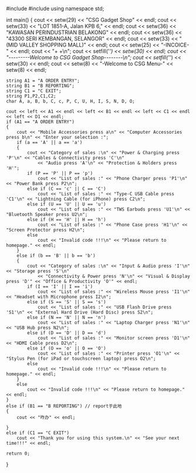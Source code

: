 #include<iostream>
#include<iomanip>
using namespace std;

int main()
{
	cout << setw(29) << "CSG Gadget Shop" << endl;
	cout << setw(33) << "LOT 1851-A, Jalan KPB 6," << endl;
	cout << setw(36) << "KAWASAN PERINDUSTRIAN BELAKONG" << endl;
	cout << setw(36) << "43300 SERI KEMBANGAN, SELANGOR" << endl;
	cout << setw(33) << "(MID VALLEY SHOPPING MALL)" << endl;
	cout << setw(25) << "-INCOICE-" << endl;
	cout << "+                                         +\n";
	cout << setfill('*') << setw(30) << endl;
	cout << "---------Welcome to CSG Gadget Shop--------\n";
	cout << setfill('*') << setw(30) << endl;
	cout << setw(8) << "-Welcome to CSG Menu-" << setw(8) << endl;

	string A1 = "A ORDER ENTRY";
	string B1 = "B REPORTING";
	string C1 = "C EXIT";
	string P1,P2,C1,C2;
	char A, a, B, b, C, c, P, C, U, H, I, S, N, D, O;

	cout << left << A1 << endl << left << B1 << endl << left << C1 << endl << left << D1 << endl;
	if (A1 == "A ORDER ENTRY")
	{
		cout << "Mobile Accessories press a\n" << "Computer Accessories press b\n" << "Enter your selection :";
		if (a == 'A' || a == 'a')
		{
			cout << "Category of sales :\n" << "Power & Charging press 'P'\n" << "Cables & Connectivity press 'C'\n"
				<< "Audio press 'A'\n" << "Protection & Holders press 'H'";
			if (P == 'P' || P == 'p')
				cout << "List of sales :" << "Phone Charger press 'P1'\n" << "Power Bank press P2\n";
			else if (C == 'c' || C == 'C')
				cout << "List of sales :" << "Type-C USB Cable press 'C1'\n" << "Lightning Cable (for iPhone) press C2\n";
			else if (U == 'U' || U == 'u')
				cout << "List of sales :" << "TWS Earbuds press 'U1'\n" << "Bluetooth Speaker press U2\n";
			else if (H == 'H' || H == 'h')
				cout << "List of sales :" << "Phone Case press 'H1'\n" << "Screen Protector press H2\n";
			else
				cout << "Invalid code !!!\n" << "Please return to homepage." << endl;
		}
		else if (b == 'B' || b == 'b')
		{
			cout << "Category of sales :\n" << "Input & Audio press 'I'\n" << "Storage press 'S'\n"
				<< "Connectivity & Power press 'N'\n" << "Visual & Display press 'D'" << "Office & Productivity 'O'" << endl;
			if (I == 'I' || I == 'i')
				cout << "List of sales :" << "Wireless Mouse press 'I1'\n" << "Headset with Microphone press I2\n";
			else if (S == 'S' || S == 's')
				cout << "List of sales :" << "USB Flash Drive press 'S1'\n" << "External Hard Drive (Hard Disc) press S2\n";
			else if (N == 'N' || N == 'n')
				cout << "List of sales :" << "Laptop Charger press 'N1'\n" << "USB Hub press N2\n";
			else if (D == 'D' || D == 'd')
				cout << "List of sales :" << "Monitor screen press 'D1'\n" << "HDMI Cable press D2\n";
			else if (O == 'o' || O == 'O')
				cout << "List of sales :" << "Printer press 'O1'\n" << "Stylus Pen (for iPad or touchscreen laptop) press O2\n";
			else
				cout << "Invalid code !!!\n" << "Please return to homepage." << endl;
		}
		else
			cout << "Invalid code !!!\n" << "Please return to homepage." << endl;
	}
	else if (B1 == "B REPORTING") // report于此地
	{
		cout << "咋办" << endl;

	}
	else if (C1 == "C EXIT")
		cout << "Thank you for using this system.\n" << "See your next time!!!" << endl;

	return 0;

}
